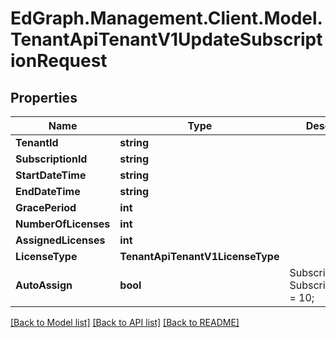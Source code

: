 # EdGraph.Management.Client.Model.TenantApiTenantV1UpdateSubscriptionRequest

## Properties

Name | Type | Description | Notes
------------ | ------------- | ------------- | -------------
**TenantId** | **string** |  | [optional] 
**SubscriptionId** | **string** |  | [optional] 
**StartDateTime** | **string** |  | [optional] 
**EndDateTime** | **string** |  | [optional] 
**GracePeriod** | **int** |  | [optional] 
**NumberOfLicenses** | **int** |  | [optional] 
**AssignedLicenses** | **int** |  | [optional] 
**LicenseType** | **TenantApiTenantV1LicenseType** |  | [optional] 
**AutoAssign** | **bool** | SubscriptionStatus SubscriptionStatus &#x3D; 10; | [optional] 

[[Back to Model list]](../README.md#documentation-for-models) [[Back to API list]](../README.md#documentation-for-api-endpoints) [[Back to README]](../README.md)

